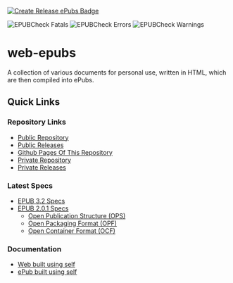[![Create Release ePubs Badge](https://github.com/jayruin/web-epubs-public/workflows/Create%20Release%20ePubs/badge.svg)](https://github.com/jayruin/web-epubs-public/actions?query=workflow%3A%22Create+Release+ePubs%22)

![EPUBCheck Fatals](https://img.shields.io/badge/dynamic/json?label=EPUBCheck&prefix=Fatals%3A&query=fatals&url=https%3A%2F%2Fgithub.com%2Fjayruin%2Fweb-epubs-public%2Freleases%2Flatest%2Fdownload%2Fepubcheck.summary.json)
![EPUBCheck Errors](https://img.shields.io/badge/dynamic/json?label=EPUBCheck&prefix=Errors%3A&query=errors&url=https%3A%2F%2Fgithub.com%2Fjayruin%2Fweb-epubs-public%2Freleases%2Flatest%2Fdownload%2Fepubcheck.summary.json)
![EPUBCheck Warnings](https://img.shields.io/badge/dynamic/json?label=EPUBCheck&prefix=Warnings%3A&query=warnings&url=https%3A%2F%2Fgithub.com%2Fjayruin%2Fweb-epubs-public%2Freleases%2Flatest%2Fdownload%2Fepubcheck.summary.json)

# web-epubs

A collection of various documents for personal use, written in HTML, which are then compiled into ePubs.

## Quick Links

### Repository Links

- [Public Repository](https://github.com/jayruin/web-epubs-public)
- [Public Releases](https://github.com/jayruin/web-epubs-public/releases)
- [Github Pages Of This Repository](https://jayruin.github.io/web-epubs-public)
- [Private Repository](https://github.com/jayruin/web-epubs-private)
- [Private Releases](https://github.com/jayruin/web-epubs-private/releases)

### Latest Specs

- [EPUB 3.2 Specs](https://www.w3.org/publishing/epub3/epub-spec.html)
- [EPUB 2.0.1 Specs](http://idpf.org/epub/201)
    - [Open Publication Structure (OPS)](http://www.idpf.org/doc_library/epub/OPS_2.0.1_draft.htm)
    - [Open Packaging Format (OPF)](http://idpf.org/epub/20/spec/OPF_2.0.1_draft.htm)
    - [Open Container Format (OCF)](http://www.idpf.org/doc_library/epub/OCF_2.0.1_draft.doc)

### Documentation

- [Web built using self](https://jayruin.github.io/web-epubs-public/epub/Documentation/OEBPS/_nav.xhtml)
- [ePub built using self](https://github.com/jayruin/web-epubs-public/releases/latest/download/Documentation.epub)
